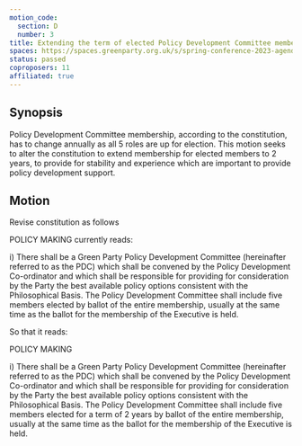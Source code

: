 ```yaml
---
motion_code:
  section: D
  number: 3
title: Extending the term of elected Policy Development Committee membership
spaces: https://spaces.greenparty.org.uk/s/spring-conference-2023-agenda-forum/?contentId=119390
status: passed
coproposers: 11
affiliated: true
---
```

## Synopsis
Policy Development Committee membership, according to the constitution, has to change annually as all 5 roles are up for election. This motion seeks to alter the constitution to extend membership for elected members to 2 years, to provide for stability and experience which are important to provide policy development support.

## Motion
Revise constitution as follows

POLICY MAKING currently reads:

i) There shall be a Green Party Policy Development Committee (hereinafter referred to as the PDC) which shall be convened by the Policy Development Co-ordinator and which shall be responsible for providing for consideration by the Party the best available policy options consistent with the Philosophical Basis. The Policy Development Committee shall include five members elected by ballot of the entire membership, usually at the same time as the ballot for the membership of the Executive is held.

So that it reads:

POLICY MAKING

i) There shall be a Green Party Policy Development Committee (hereinafter referred to as the PDC) which shall be convened by the Policy Development Co-ordinator and which shall be responsible for providing for consideration by the Party the best available policy options consistent with the Philosophical Basis. The Policy Development Committee shall include five members elected for a term of 2 years by ballot of the entire membership, usually at the same time as the ballot for the membership of the Executive is held.
